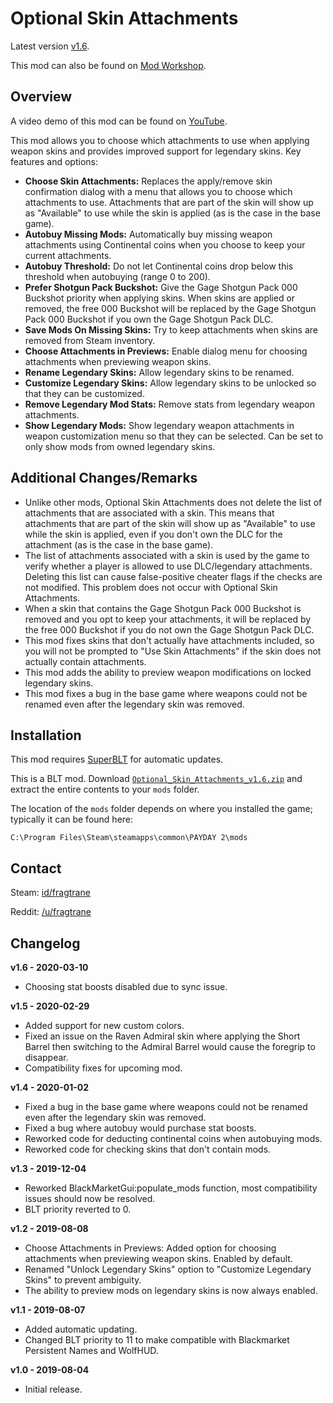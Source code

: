 # Optional Skin Attachments

Latest version [v1.6](https://github.com/fragtrane/Payday-2-Mods/raw/master/Optional%20Skin%20Attachments/Optional_Skin_Attachments_v1.6.zip).

This mod can also be found on [Mod Workshop](https://modworkshop.net/mod/25474).

## Overview

A video demo of this mod can be found on [YouTube](https://www.youtube.com/watch?v=LMdNRZA4hpw).

This mod allows you to choose which attachments to use when applying weapon skins and provides improved support for legendary skins. Key features and options:

- **Choose Skin Attachments:** Replaces the apply/remove skin confirmation dialog with a menu that allows you to choose which attachments to use. Attachments that are part of the skin will show up as "Available" to use while the skin is applied (as is the case in the base game).
- **Autobuy Missing Mods:** Automatically buy missing weapon attachments using Continental coins when you choose to keep your current attachments.
- **Autobuy Threshold:** Do not let Continental coins drop below this threshold when autobuying (range 0 to 200).
- **Prefer Shotgun Pack Buckshot:** Give the Gage Shotgun Pack 000 Buckshot priority when applying skins. When skins are applied or removed, the free 000 Buckshot will be replaced by the Gage Shotgun Pack 000 Buckshot if you own the Gage Shotgun Pack DLC.
- **Save Mods On Missing Skins:** Try to keep attachments when skins are removed from Steam inventory.
- **Choose Attachments in Previews:** Enable dialog menu for choosing attachments when previewing weapon skins.
- **Rename Legendary Skins:** Allow legendary skins to be renamed.
- **Customize Legendary Skins:** Allow legendary skins to be unlocked so that they can be customized.
- **Remove Legendary Mod Stats:** Remove stats from legendary weapon attachments.
- **Show Legendary Mods:** Show legendary weapon attachments in weapon customization menu so that they can be selected. Can be set to only show mods from owned legendary skins.

## Additional Changes/Remarks

- Unlike other mods, Optional Skin Attachments does not delete the list of attachments that are associated with a skin. This means that attachments that are part of the skin will show up as "Available" to use while the skin is applied, even if you don't own the DLC for the attachment (as is the case in the base game).
- The list of attachments associated with a skin is used by the game to verify whether a player is allowed to use DLC/legendary attachments. Deleting this list can cause false-positive cheater flags if the checks are not modified. This problem does not occur with Optional Skin Attachments.
- When a skin that contains the Gage Shotgun Pack 000 Buckshot is removed and you opt to keep your attachments, it will be replaced by the free 000 Buckshot if you do not own the Gage Shotgun Pack DLC.
- This mod fixes skins that don't actually have attachments included, so you will not be prompted to "Use Skin Attachments" if the skin does not actually contain attachments.
- This mod adds the ability to preview weapon modifications on locked legendary skins.
- This mod fixes a bug in the base game where weapons could not be renamed even after the legendary skin was removed.

## Installation

This mod requires [SuperBLT](https://superblt.znix.xyz) for automatic updates.

This is a BLT mod. Download [`Optional_Skin_Attachments_v1.6.zip`](https://github.com/fragtrane/Payday-2-Mods/raw/master/Optional%20Skin%20Attachments/Optional_Skin_Attachments_v1.6.zip) and extract the entire contents to your `mods` folder.

The location of the `mods` folder depends on where you installed the game; typically it can be found here:

```
C:\Program Files\Steam\steamapps\common\PAYDAY 2\mods
```

## Contact

Steam: [id/fragtrane](https://steamcommunity.com/id/fragtrane)

Reddit: [/u/fragtrane](https://www.reddit.com/user/fragtrane)

## Changelog

**v1.6 - 2020-03-10**

- Choosing stat boosts disabled due to sync issue.

**v1.5 - 2020-02-29**

- Added support for new custom colors.
- Fixed an issue on the Raven Admiral skin where applying the Short Barrel then switching to the Admiral Barrel would cause the foregrip to disappear.
- Compatibility fixes for upcoming mod.

**v1.4 - 2020-01-02**

- Fixed a bug in the base game where weapons could not be renamed even after the legendary skin was removed.
- Fixed a bug where autobuy would purchase stat boosts.
- Reworked code for deducting continental coins when autobuying mods.
- Reworked code for checking skins that don't contain mods.

**v1.3 - 2019-12-04**

- Reworked BlackMarketGui:populate_mods function, most compatibility issues should now be resolved.
- BLT priority reverted to 0.

**v1.2 - 2019-08-08**

- Choose Attachments in Previews: Added option for choosing attachments when previewing weapon skins. Enabled by default.
- Renamed "Unlock Legendary Skins" option to "Customize Legendary Skins" to prevent ambiguity.
- The ability to preview mods on legendary skins is now always enabled.

**v1.1 - 2019-08-07**

- Added automatic updating.
- Changed BLT priority to 11 to make compatible with Blackmarket Persistent Names and WolfHUD.

**v1.0 - 2019-08-04**

- Initial release.
